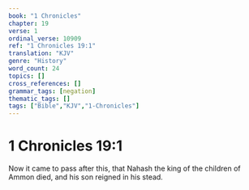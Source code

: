 ```yaml
---
book: "1 Chronicles"
chapter: 19
verse: 1
ordinal_verse: 10909
ref: "1 Chronicles 19:1"
translation: "KJV"
genre: "History"
word_count: 24
topics: []
cross_references: []
grammar_tags: [negation]
thematic_tags: []
tags: ["Bible","KJV","1-Chronicles"]
---
```


# 1 Chronicles 19:1

Now it came to pass after this, that Nahash the king of the children of Ammon died, and his son reigned in his stead.
